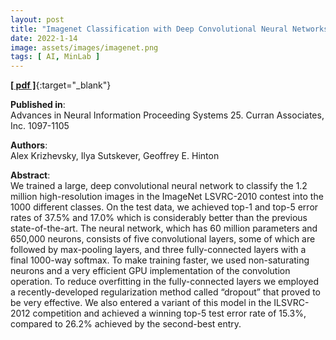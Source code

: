 ```yaml
---
layout: post
title: "Imagenet Classification with Deep Convolutional Neural Networks"
date: 2022-1-14
image: assets/images/imagenet.png
tags: [ AI, MinLab ]
---
```


[**[ pdf ]**](https://proceedings.neurips.cc/paper/2012/file/c399862d3b9d6b76c8436e924a68c45b-Paper.pdf){:target="_blank"}    

**Published in**:   
Advances in Neural Information Proceeding Systems 25. Curran Associates, Inc. 1097-1105

**Authors**:   
Alex Krizhevsky, Ilya Sutskever, Geoffrey E. Hinton

**Abstract**:   
We trained a large, deep convolutional neural network to classify the 1.2 million high-resolution images in the ImageNet LSVRC-2010 contest into the 1000 different classes. On the test data, we achieved top-1 and top-5 error rates of 37.5% and 17.0% which is considerably better than the previous state-of-the-art. The neural network, which has 60 million parameters and 650,000 neurons, consists of five convolutional layers, some of which are followed by max-pooling layers, and three fully-connected layers with a final 1000-way softmax. To make training faster, we used non-saturating neurons and a very efficient GPU implementation of the convolution operation. To reduce overfitting in the fully-connected layers we employed a recently-developed regularization method called “dropout” that proved to be very effective. We also entered a variant of this model in the ILSVRC-2012 competition and achieved a winning top-5 test error rate of 15.3%, compared to 26.2% achieved by the second-best entry.